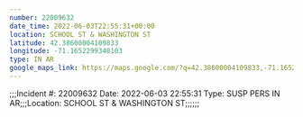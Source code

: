 ```yaml
---
number: 22009632
date_time: 2022-06-03T22:55:31+00:00
location: SCHOOL ST & WASHINGTON ST
latitude: 42.38600004109833
longitude: -71.1652299348103
type: IN AR
google_maps_link: https://maps.google.com/?q=42.38600004109833,-71.1652299348103
---
```


;;;Incident #: 22009632   Date: 2022-06-03 22:55:31   Type: SUSP PERS IN AR;;;Location: SCHOOL ST & WASHINGTON ST;;;;;;
